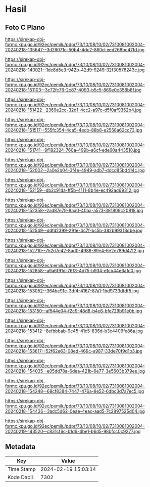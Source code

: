 # Hasil

## Foto C Plano

https://sirekap-obj-formc.kpu.go.id/92ec/pemilu/pdpr/73/10/08/10/02/7310081002004-20240218-135647--3d26071c-50b4-4dc2-860d-eed268bc47fd.jpg

https://sirekap-obj-formc.kpu.go.id/92ec/pemilu/pdpr/73/10/08/10/02/7310081002004-20240218-140021--1de8d5e3-942b-42d9-9249-32f30576243c.jpg

https://sirekap-obj-formc.kpu.go.id/92ec/pemilu/pdpr/73/10/08/10/02/7310081002004-20240218-151103--3c72fc76-2c87-4093-b5c5-869e0c358b8f.jpg

https://sirekap-obj-formc.kpu.go.id/92ec/pemilu/pdpr/73/10/08/10/02/7310081002004-20240218-151422--2369e2cc-32d1-4cc2-a97c-d5f0af9352b4.jpg

https://sirekap-obj-formc.kpu.go.id/92ec/pemilu/pdpr/73/10/08/10/02/7310081002004-20240218-151517--555fc354-4ca5-4ecb-88b8-e2558a62cc73.jpg

https://sirekap-obj-formc.kpu.go.id/92ec/pemilu/pdpr/73/10/08/10/02/7310081002004-20240218-151741--9f182324-760a-499b-a6cf-ede60a443518.jpg

https://sirekap-obj-formc.kpu.go.id/92ec/pemilu/pdpr/73/10/08/10/02/7310081002004-20240218-152002--2a0e2b04-3f4e-4949-adb7-ddcd85bd414c.jpg

https://sirekap-obj-formc.kpu.go.id/92ec/pemilu/pdpr/73/10/08/10/02/7310081002004-20240218-152159--db2c91da-ff5b-4111-8b4e-ec492ad69312.jpg

https://sirekap-obj-formc.kpu.go.id/92ec/pemilu/pdpr/73/10/08/10/02/7310081002004-20240218-152358--2ad87e79-8aa0-40aa-a573-381809c20818.jpg

https://sirekap-obj-formc.kpu.go.id/92ec/pemilu/pdpr/73/10/08/10/02/7310081002004-20240218-152549--ddfd2399-291e-4c7f-bc5b-382b99318dbe.jpg

https://sirekap-obj-formc.kpu.go.id/92ec/pemilu/pdpr/73/10/08/10/02/7310081002004-20240218-152710--752d7e42-8ad0-4988-89e4-6e2e789d47f2.jpg

https://sirekap-obj-formc.kpu.go.id/92ec/pemilu/pdpr/73/10/08/10/02/7310081002004-20240218-152858--a9a6f91d-76f3-4d75-b934-e1cb44e6afc0.jpg

https://sirekap-obj-formc.kpu.go.id/92ec/pemilu/pdpr/73/10/08/10/02/7310081002004-20240218-153052--364bc91e-3df4-4167-87a1-1bd9733dfdf5.jpg

https://sirekap-obj-formc.kpu.go.id/92ec/pemilu/pdpr/73/10/08/10/02/7310081002004-20240218-153150--af544e04-f2c9-48d8-b4c6-bfe729b91e0b.jpg

https://sirekap-obj-formc.kpu.go.id/92ec/pemilu/pdpr/73/10/08/10/02/7310081002004-20240218-153412--8efbbbab-9c45-41c5-836d-b3c4409fe86a.jpg

https://sirekap-obj-formc.kpu.go.id/92ec/pemilu/pdpr/73/10/08/10/02/7310081002004-20240218-153617--52f62e63-08ed-469c-a987-33de70f9d1b3.jpg

https://sirekap-obj-formc.kpu.go.id/92ec/pemilu/pdpr/73/10/08/10/02/7310081002004-20240218-154035--e05dd78a-6dea-421b-9e77-3e5603b379ee.jpg

https://sirekap-obj-formc.kpu.go.id/92ec/pemilu/pdpr/73/10/08/10/02/7310081002004-20240218-154248--68cf8384-7447-476a-8e52-6dbc3d7a7ec5.jpg

https://sirekap-obj-formc.kpu.go.id/92ec/pemilu/pdpr/73/10/08/10/02/7310081002004-20240218-154436--3adc5d62-0eae-4eac-aad5-7c2897525d04.jpg

https://sirekap-obj-formc.kpu.go.id/92ec/pemilu/pdpr/73/10/08/10/02/7310081002004-20240219-143520--c831cf6c-b1d6-4be1-b6d5-98bfcc0c9277.jpg


## Metadata

| Key        | Value               |
| ---------- | ------------------- |
| Time Stamp | 2024-02-19 15:03:14 |
| Kode Dapil | 7302                |



